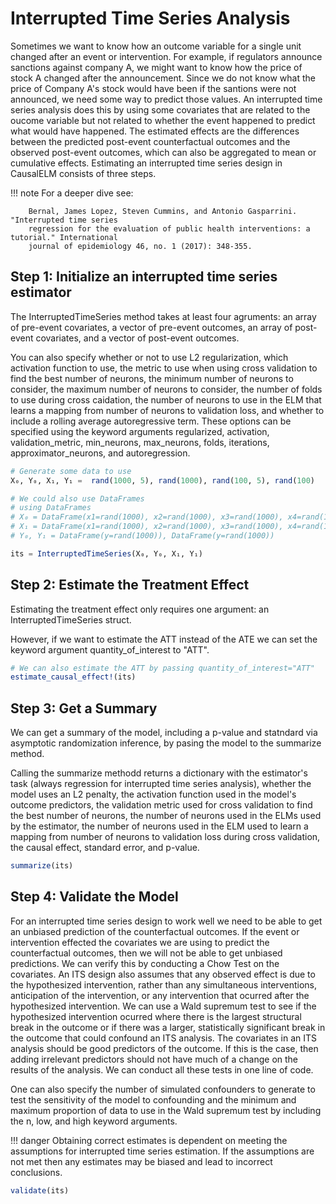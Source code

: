 # Interrupted Time Series Analysis
Sometimes we want to know how an outcome variable for a single unit changed after an event 
or intervention. For example, if regulators announce sanctions against company A, we might 
want to know how the price of stock A changed after the announcement. Since we do not know
what the price of Company A's stock would have been if the santions were not announced, we
need some way to predict those values. An interrupted time series analysis does this by 
using some covariates that are related to the oucome variable but not related to whether the 
event happened to predict what would have happened. The estimated effects are the 
differences between the predicted post-event counterfactual outcomes and the observed 
post-event outcomes, which can also be aggregated to mean or cumulative effects. 
Estimating an interrupted time series design in CausalELM consists of three steps.

!!! note 
    For a deeper dive see:
    
        Bernal, James Lopez, Steven Cummins, and Antonio Gasparrini. "Interrupted time series 
        regression for the evaluation of public health interventions: a tutorial." International 
        journal of epidemiology 46, no. 1 (2017): 348-355.

## Step 1: Initialize an interrupted time series estimator
The InterruptedTimeSeries method takes at least four agruments: an array of pre-event 
covariates, a vector of pre-event outcomes, an array of post-event covariates, and a vector 
of post-event outcomes. 

You can also specify whether or not to use L2 regularization, which activation function to 
use, the metric to use when using cross validation to find the best number of neurons, the 
minimum number of neurons to consider, the maximum number of neurons to consider, the number 
of folds to use during cross caidation, the number of neurons to use in the ELM that learns 
a mapping from number of neurons to validation loss, and whether to include a rolling 
average autoregressive term. These options can be specified using the keyword arguments 
regularized, activation, validation_metric, min_neurons, max_neurons, folds, iterations, 
approximator_neurons, and autoregression.
```julia
# Generate some data to use
X₀, Y₀, X₁, Y₁ =  rand(1000, 5), rand(1000), rand(100, 5), rand(100)

# We could also use DataFrames
# using DataFrames
# X₀ = DataFrame(x1=rand(1000), x2=rand(1000), x3=rand(1000), x4=rand(1000), x5=rand(1000))
# X₁ = DataFrame(x1=rand(1000), x2=rand(1000), x3=rand(1000), x4=rand(1000), x5=rand(1000))
# Y₀, Y₁ = DataFrame(y=rand(1000)), DataFrame(y=rand(1000))

its = InterruptedTimeSeries(X₀, Y₀, X₁, Y₁)
```

## Step 2: Estimate the Treatment Effect
Estimating the treatment effect only requires one argument: an InterruptedTimeSeries struct.

However, if we want to estimate the ATT instead of the ATE we can set the keyword argument 
quantity_of_interest to "ATT".
```julia
# We can also estimate the ATT by passing quantity_of_interest="ATT"
estimate_causal_effect!(its)
```

## Step 3: Get a Summary
We can get a summary of the model, including a p-value and statndard via asymptotic 
randomization inference, by pasing the model to the summarize method.

Calling the summarize methodd returns a dictionary with the estimator's task (always 
regression for interrupted time series analysis), whether the model uses an L2 penalty, 
the activation function used in the model's outcome predictors, the validation metric used 
for cross validation to find the best number of neurons, the number of neurons used in the 
ELMs used by the estimator, the number of neurons used in the ELM used to learn a mapping 
from number of neurons to validation loss during cross validation, the causal effect, 
standard error, and p-value.
```julia
summarize(its)
```

## Step 4: Validate the Model
For an interrupted time series design to work well we need to be able to get an unbiased 
prediction of the counterfactual outcomes. If the event or intervention effected the 
covariates we are using to predict the counterfactual outcomes, then we will not be able to 
get unbiased predictions. We can verify this by conducting a Chow Test on the covariates. An
ITS design also assumes that any observed effect is due to the hypothesized intervention, 
rather than any simultaneous interventions, anticipation of the intervention, or any 
intervention that ocurred after the hypothesized intervention. We can use a Wald supremum 
test to see if the hypothesized intervention ocurred where there is the largest structural 
break in the outcome or if there was a larger, statistically significant break in the 
outcome that could confound an ITS analysis. The covariates in an ITS analysis should be 
good predictors of the outcome. If this is the case, then adding irrelevant predictors 
should not have much of a change on the results of the analysis. We can conduct all these 
tests in one line of code.

One can also specify the number of simulated confounders to generate to test the sensitivity 
of the model to confounding and the minimum and maximum proportion of data to use in the 
Wald supremum test by including the n, low, and high keyword arguments.

!!! danger
    Obtaining correct estimates is dependent on meeting the assumptions for interrupted time 
    series estimation. If the assumptions are not met then any estimates may be biased and 
    lead to incorrect conclusions.

```julia
validate(its)
```